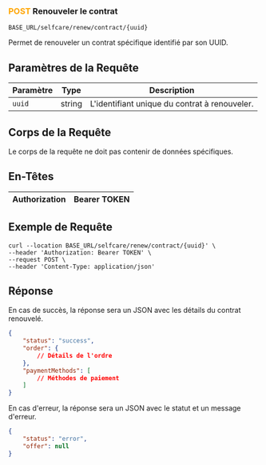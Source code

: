### <span style="color:orange">POST</span> Renouveler le contrat
````
BASE_URL/selfcare/renew/contract/{uuid}
````

Permet de renouveler un contrat spécifique identifié par son UUID.

## Paramètres de la Requête

| Paramètre | Type   | Description                                      |
| --------- | ------ | ------------------------------------------------ |
| `uuid`    | string | L'identifiant unique du contrat à renouveler.    |

## Corps de la Requête

Le corps de la requête ne doit pas contenir de données spécifiques.

## En-Têtes

| Authorization | Bearer TOKEN |
| ------------- | ----------- |

## Exemple de Requête

```curl
curl --location BASE_URL/selfcare/renew/contract/{uuid}' \
--header 'Authorization: Bearer TOKEN' \
--request POST \
--header 'Content-Type: application/json'
```

## Réponse

En cas de succès, la réponse sera un JSON avec les détails du contrat renouvelé.

```json
{
    "status": "success",
    "order": {
        // Détails de l'ordre
    },
    "paymentMethods": [
        // Méthodes de paiement
    ]
}
```

En cas d'erreur, la réponse sera un JSON avec le statut et un message d'erreur.

```json
{
    "status": "error",
    "offer": null
}
```
